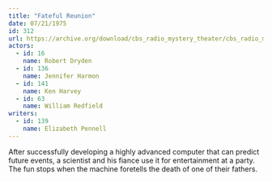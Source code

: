 ```yaml
---
title: "Fateful Reunion"
date: 07/21/1975
id: 312
url: https://archive.org/download/cbs_radio_mystery_theater/cbs_radio_mystery_theater-0301-0350.zip/cbs_radio_mystery_theater-0301-0350%2Fcbsrmt_0312_fateful_reunion.mp3
actors:  
  - id: 16
    name: Robert Dryden  
  - id: 136
    name: Jennifer Harmon  
  - id: 141
    name: Ken Harvey  
  - id: 63
    name: William Redfield
writers:  
  - id: 139
    name: Elizabeth Pennell
---
```

After successfully developing a highly advanced computer that can predict future events, a scientist and his fiance use it for entertainment at a party. The fun stops when the machine foretells the death of one of their fathers.